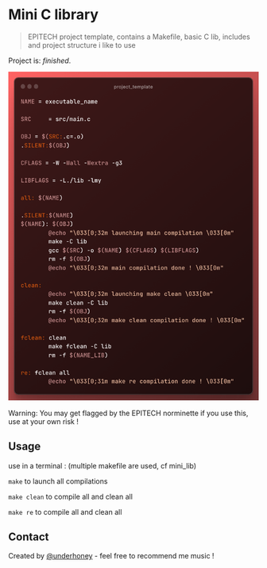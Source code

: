 # Mini C library
> EPITECH project template,
> contains a Makefile, basic C lib, includes and project structure i like to use

Project is: _finished_.

![project screenshot](ressources/preview_project.png)

Warning: You may get flagged by the EPITECH norminette if you use this, use 
at your own risk !

## Usage
use in a terminal :
(multiple makefile are used, cf mini_lib)

`make` to launch all compilations

`make clean` to compile all and clean all

`make re` to compile all and clean all

## Contact
Created by [@underhoney](https://github.com/underhoney) - feel free to
recommend me music !